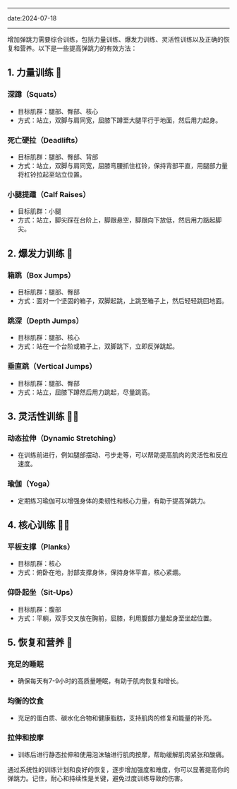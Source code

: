 
---

date:2024-07-18

---


增加弹跳力需要综合训练，包括力量训练、爆发力训练、灵活性训练以及正确的恢复和营养。以下是一些提高弹跳力的有效方法：

## 1. 力量训练 💪

### 深蹲（Squats）
- 目标肌群：腿部、臀部、核心
- 方式：站立，双脚与肩同宽，屈膝下蹲至大腿平行于地面，然后用力起身。

### 死亡硬拉（Deadlifts）
- 目标肌群：腿部、臀部、背部
- 方式：站立，双脚与肩同宽，屈膝弯腰抓住杠铃，保持背部平直，用腿部力量将杠铃拉起至站立位置。

### 小腿提踵（Calf Raises）
- 目标肌群：小腿
- 方式：站立，脚尖踩在台阶上，脚跟悬空，脚跟向下放低，然后用力踮起脚尖。

## 2. 爆发力训练 🚀

### 箱跳（Box Jumps）
- 目标肌群：腿部、臀部
- 方式：面对一个坚固的箱子，双脚起跳，上跳至箱子上，然后轻轻跳回地面。

### 跳深（Depth Jumps）
- 目标肌群：腿部、核心
- 方式：站在一个台阶或箱子上，双脚跳下，立即反弹跳起。

### 垂直跳（Vertical Jumps）
- 目标肌群：腿部、臀部
- 方式：站立，屈膝下蹲然后用力跳起，尽量跳高。

## 3. 灵活性训练 🧘‍♂️

### 动态拉伸（Dynamic Stretching）
- 在训练前进行，例如腿部摆动、弓步走等，可以帮助提高肌肉的灵活性和反应速度。

### 瑜伽（Yoga）
- 定期练习瑜伽可以增强身体的柔韧性和核心力量，有助于提高弹跳力。

## 4. 核心训练 🏋️‍♂️

### 平板支撑（Planks）
- 目标肌群：核心
- 方式：俯卧在地，肘部支撑身体，保持身体平直，核心紧绷。

### 仰卧起坐（Sit-Ups）
- 目标肌群：腹部
- 方式：平躺，双手交叉放在胸前，屈膝，利用腹部力量起身至坐起位置。

## 5. 恢复和营养 🍎

### 充足的睡眠
- 确保每天有7-9小时的高质量睡眠，有助于肌肉恢复和增长。

### 均衡的饮食
- 充足的蛋白质、碳水化合物和健康脂肪，支持肌肉的修复和能量的补充。

### 拉伸和按摩
- 训练后进行静态拉伸和使用泡沫轴进行肌肉按摩，帮助缓解肌肉紧张和酸痛。

通过系统性的训练计划和良好的恢复，逐步增加强度和难度，你可以显著提高你的弹跳力。记住，耐心和持续性是关键，避免过度训练导致的伤害。